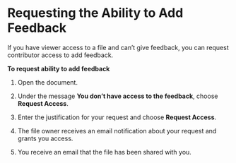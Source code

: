 # Requesting the Ability to Add Feedback<a name="ipad_phone_access_feedback"></a>

If you have viewer access to a file and can’t give feedback, you can request contributor access to add feedback\.

**To request ability to add feedback**

1. Open the document\.

1. Under the message **You don’t have access to the feedback**, choose **Request Access**\.

1. Enter the justification for your request and choose **Request Access**\.

1. The file owner receives an email notification about your request and grants you access\.

1. You receive an email that the file has been shared with you\.